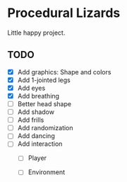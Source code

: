 # Procedural Lizards

Little happy project.

## TODO
- [X] Add graphics: Shape and colors
- [X] Add 1-jointed legs
- [X] Add eyes
- [X] Add breathing
- [ ] Better head shape
- [ ] Add shadow
- [ ] Add frills
- [ ] Add randomization
- [ ] Add dancing
- [ ] Add interaction
  - [ ] Player
  - [ ] Environment

